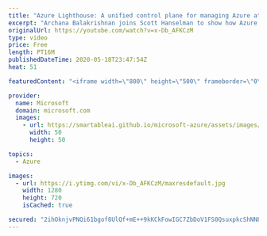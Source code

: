 ```yaml
---
title: "Azure Lighthouse: A unified control plane for managing Azure at scale | Azure Friday"
excerpt: "Archana Balakrishnan joins Scott Hanselman to show how Azure Lighthouse can manage hundreds of customers, thousands of subscriptions, and millions of resources from a unified control plane. ↓ Click SHOW MORE for full notes and links below ↓  Azure Lighthouse helps deliver managed services with comprehensive"
originalUrl: https://youtube.com/watch?v=x-Db_AFKCzM
type: video
price: Free
length: PT16M
publishedDateTime: 2020-05-18T23:47:54Z
heat: 51

featuredContent: "<iframe width=\"800\" height=\"500\" frameborder=\"0\" src=\"https://www.youtube.com/embed/x-Db_AFKCzM\" allow=\"accelerometer; autoplay; encrypted-media; gyroscope; picture-in-picture\" allowfullscreen></iframe>"

provider:
  name: Microsoft
  domain: microsoft.com
  images:
    - url: https://smartableai.github.io/microsoft-azure/assets/images/organizations/microsoft.com-50x50.jpg
      width: 50
      height: 50

topics:
  - Azure

images:
  - url: https://i.ytimg.com/vi/x-Db_AFKCzM/maxresdefault.jpg
    width: 1280
    height: 720
    isCached: true

secured: "2ihOknjvPNQi61bgof8UlQf+mE++9kKCkFowIGC7ZbDoV1FS0QsuxpkcShNNEn7NLZqmW+YtwVDW3BUiorz08CopFoymPAZB2pBomtFLkkn3mM4V+9B1GpoznO3KdaKNSU3sT2pr6qVes6bvLtIlSrBDVtfN1rycZMZ89cTgf44OEpKo7GGd+FZFYuzVR0CC53NTsMoMHL/bkSyxF0DC7glu1KAjGw+Af/dOvxoPE0wJHhUH6IpWc67cZi5Lr+RUU85kOLO5n3qBAil9PUUqDfJpXJkkaKJbkIcx5P2bu09UEuuKuo4rLQ9KqhnVx/SNkqsTeOzuFOONSRR/PEN1zB9ibmO+W7bk82Wgk+evoMdnbBIUvae3eBbimExUb4zDP8d5SscoQLaM1BxbMNRUxYumWb+HYh/CIjOAXuQF4vg=;qJbHsfrtSYwK/ctsbXRrmA=="
---
```


